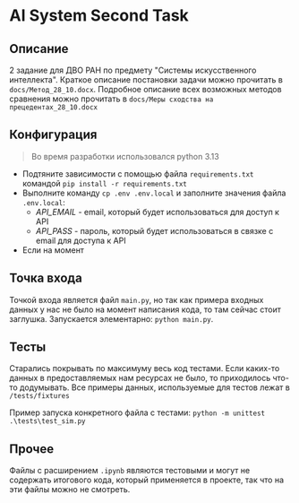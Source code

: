 # AI System Second Task

## Описание
2 задание для ДВО РАН по предмету "Системы искусственного интеллекта".
Краткое описание постановки задачи можно прочитать в `docs/Метод_28_10.docx`.
Подробное описание всех возможных методов сравнения можно прочитать в `docs/Меры сходства на прецедентах_28_10.docx`

## Конфигурация
> Во время разработки использовался python 3.13
- Подтяните зависимости с помощью файла `requirements.txt` командой `pip install -r requirements.txt`
- Выполните команду `cp .env .env.local` и заполните значения файла `.env.local`:
  + _API_EMAIL_ - email, который будет использоваться для доступ к API
  + _API_PASS_ - пароль, который будет использоваться в связке с email для доступа к API
- Если на момент 

## Точка входа
Точкой входа является файл `main.py`, но так как примера входных данных у нас не было на момент написания кода, то там сейчас стоит заглушка.
Запускается элементарно: `python main.py`.

## Тесты
Старались покрывать по максимуму весь код тестами.
Если каких-то данных в предоставляемых нам ресурсах не было,
  то приходилось что-то додумывать. Все примеры данных, используемые для тестов лежат в `/tests/fixtures`

Пример запуска конкретного файла с тестами: `python -m unittest .\tests\test_sim.py`

## Прочее
Файлы с расширением `.ipynb` являются тестовыми и могут не содержать итогового кода, который применяется в проекте, так что на эти файлы можно не смотреть.
